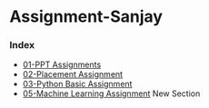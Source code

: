 # Assignment-Sanjay


### Index
- [01-PPT Assignments](https://github.com/Dr-Sanjay/Assignment_Sanjay/tree/main/01-PPT_Assignments)
- [02-Placement Assignment](https://github.com/Dr-Sanjay/Assignment_Sanjay/tree/main/02_Placement_Assignment_(Sanjay))
- [03-Python Basic Assignment](https://github.com/Dr-Sanjay/Assignment_Sanjay/tree/main/03-Python_Basic_Assignments)
- [05-Machine Learning Assignment](https://github.com/Dr-Sanjay/Assignment_Sanjay/tree/main/05-Machine_learning_Assignment)
New Section
